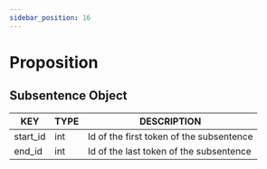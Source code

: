 ```yaml
---
sidebar_position: 16
---
```


# Proposition

## Subsentence Object

| KEY      	| TYPE 	| DESCRIPTION                              	|
|----------	|------	|------------------------------------------	|
| start_id 	| int  	| Id of the first token of the subsentence 	|
| end_id   	| int  	| Id of the last token of the subsentence  	|